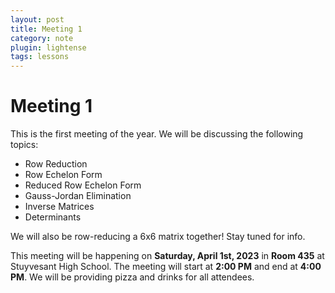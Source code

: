 ```yaml
---
layout: post
title: Meeting 1
category: note
plugin: lightense
tags: lessons
---
```


# Meeting 1
This is the first meeting of the year. We will be discussing the following topics:
- Row Reduction
- Row Echelon Form
- Reduced Row Echelon Form
- Gauss-Jordan Elimination
- Inverse Matrices
- Determinants

We will also be row-reducing a 6x6 matrix together! Stay tuned for info.

This meeting will be happening on **Saturday, April 1st, 2023** in **Room 435** at Stuyvesant High School. The meeting will start at **2:00 PM** and end at **4:00 PM**. We will be providing pizza and drinks for all attendees.